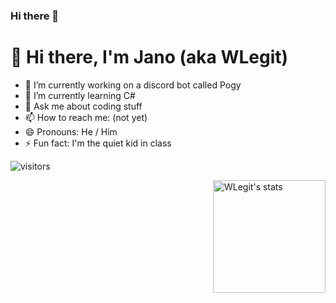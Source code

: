 ### Hi there 👋

<!--
**WLegit/WLegit** is a ✨ _special_ ✨ repository because its `README.md` (this file) appears on your GitHub profile.

Here are some ideas to get you started:

-->

# 👋 Hi there, I'm Jano (aka WLegit)

- 🔭 I’m currently working on a discord bot called Pogy 
- 🌱 I’m currently learning C#
- 💬 Ask me about coding stuff
- 📫 How to reach me: (not yet)
- 😄 Pronouns: He / Him
- ⚡ Fun fact: I'm the quiet kid in class 



![visitors](https://visitor-badge.glitch.me/badge?page_id=page.id)

<img height="180em" alt="WLegit's stats" src="https://github-readme-stats.vercel.app/api?username=WLegit&show_icons=true&hide_border=true&&count_private=true&include_all_commits=true" align="right"/>
